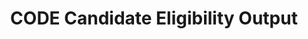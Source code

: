 ---
title: CODE Candidate Eligibility Output
redirect_to: https://drive.google.com/drive/folders/1X06EYmHF0l27Vx0X-SFvSoX31MWdmq68?usp=sharing
redirect_from: 
  - /CandidateEligibilityOutput2324 
  - /candidateeligibilityoutput2324 
---